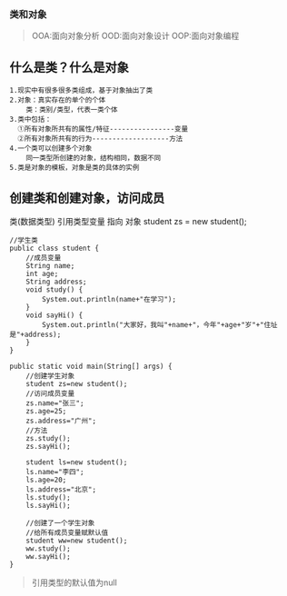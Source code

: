 ### 类和对象

>OOA:面向对象分析
>OOD:面向对象设计
>OOP:面向对象编程

## 什么是类？什么是对象
	1.现实中有很多很多类组成，基于对象抽出了类
	2.对象：真实存在的单个的个体
	    类：类别/类型，代表一类个体
	3.类中包括：
	  ①所有对象所共有的属性/特征----------------变量
	  ②所有对象所共有的行为-------------------方法
	4.一个类可以创建多个对象
	    同一类型所创建的对象，结构相同，数据不同
	5.类是对象的模板，对象是类的具体的实例


## 创建类和创建对象，访问成员


类(数据类型)     引用类型变量          指向                    对象
student            zs            =        new student();

```
//学生类
public class student {
	//成员变量
	String name;
	int age;
	String address;
	void study() {
		System.out.println(name+"在学习");
	}
	void sayHi() {
		System.out.println("大家好，我叫"+name+"，今年"+age+"岁"+"住址是"+address); 	
	}
}

public static void main(String[] args) {
	//创建学生对象
	student zs=new student();
	//访问成员变量
	zs.name="张三";
	zs.age=25;
	zs.address="广州";
	//方法
	zs.study();
	zs.sayHi();
	
	student ls=new student();
	ls.name="李四";
	ls.age=20;
	ls.address="北京";
	ls.study();
	ls.sayHi();
	
	//创建了一个学生对象
	//给所有成员变量赋默认值
	student ww=new student();
	ww.study();
	ww.sayHi();
}
```
>引用类型的默认值为null